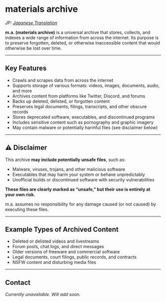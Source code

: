 # materials archive

*JP: [Japanese Translation](../README.md)*

**m.a. (materials archive)** is a universal archive that stores, collects, and indexes a wide range of information from across the internet. Its purpose is to preserve forgotten, deleted, or otherwise inaccessible content that would otherwise be lost over time.

---

## Key Features

- Crawls and scrapes data from across the internet
- Supports storage of various formats: videos, images, documents, audio, and more
- Archives content from platforms like Twitter, Discord, and forums
- Backs up deleted, delisted, or forgotten content
- Preserves legal documents, filings, transcripts, and other obscure records
- Stores deprecated software, executables, and discontinued programs
- Includes sensitive content such as pornography and graphic imagery
- May contain malware or potentially harmful files (see disclaimer below)

---

## ⚠️ Disclaimer

This archive **may include potentially unsafe files**, such as:

- Malware, viruses, trojans, and other malicious software
- Executables that may harm your system or behave unpredictably
- Unofficial builds or discontinued software with security vulnerabilities

**These files are clearly marked as “unsafe,” but their use is entirely at your own risk.**

m.a. assumes no responsibility for any damage caused (or not caused) by executing these files.

---

## Example Types of Archived Content

- Deleted or delisted videos and livestreams
- Forum posts, chat logs, and direct messages
- Older versions of freeware and commercial software
- Legal documents, court filings, public records, and contracts
- NSFW content and disturbing media files

---

## Contact

*Currently unavailable. Will add soon.*
